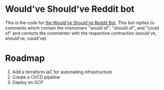 # Would've Should've Reddit bot

This is the code for [the Would've Should've Reddit Bot](https://www.reddit.com/user/wouldveshouldvebot/). This bot replies to comments which contain the misnomers "would of", "should of", and "could of" 
and corrects the commenter with the respective contraction (would've, should've, could've).


# Roadmap

1. Add a terraform IaC for automating infrastructure
2. Create a CI/CD pipeline
3. Deploy on GCP
